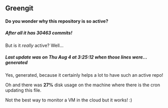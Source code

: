 ## Greengit

#### Do you wonder why this repository is so active?

##### After all it has 30463 commits!

But is it *really* active? Well...

##### Last update was on Thu Aug 4 at 3:25:12 when those lines were... generated

Yes, generated, because it certainly helps a lot to have such an active repo!

Oh and there was **27%** disk usage on the machine
where there is the cron updating this file.

Not the best way to monitor a VM in the cloud but it works! :)
